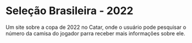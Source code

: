 # Seleção Brasileira - 2022
 Um site sobre a copa de 2022 no Catar, onde o usuário pode pesquisar o número da camisa do jogador parra receber mais informações sobre ele.
 